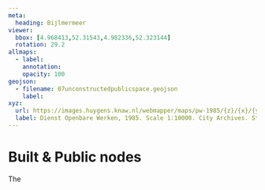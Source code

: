 ```yaml
---
meta:
  heading: Bijlmermeer
viewer:
  bbox: [4.968413,52.31543,4.982336,52.323144]
  rotation: 29.2
allmaps:
  - label: 
    annotation:
    opacity: 100
geojson:
  - filename: 07unconstructedpublicspace.geojson
    label: 
xyz:
  url: https://images.huygens.knaw.nl/webmapper/maps/pw-1985/{z}/{x}/{y}.png
  label: Dienst Openbare Werken, 1985. Scale 1:10000. City Archives. Stadsarchief Amsterdam.
---
```

# Built & Public nodes
The
